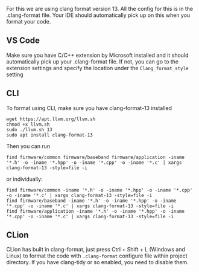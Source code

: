 For this we are using clang format version 13. All the config for this is in the .clang-format file. Your IDE should automatically pick up on this when you format your code.

## VS Code
Make sure you have C/C++ extension by Microsoft installed and it should automatically pick up your .clang-format file. If not, you can go to the extension settings and specify the location under the `Clang_format_style` setting

## CLI
To format using CLI, make sure you have clang-format-13 installed

```
wget https://apt.llvm.org/llvm.sh
chmod +x llvm.sh
sudo ./llvm.sh 13
sudo apt install clang-format-13
```

Then you can run
```
find firmware/common firmware/baseband firmware/application -iname '*.h' -o -iname '*.hpp' -o -iname '*.cpp' -o -iname '*.c' | xargs clang-format-13 -style=file -i
```
or individually:
```
find firmware/common -iname '*.h' -o -iname '*.hpp' -o -iname '*.cpp' -o -iname '*.c' | xargs clang-format-13 -style=file -i
find firmware/baseband -iname '*.h' -o -iname '*.hpp' -o -iname '*.cpp' -o -iname '*.c' | xargs clang-format-13 -style=file -i
find firmware/application -iname '*.h' -o -iname '*.hpp' -o -iname '*.cpp' -o -iname '*.c' | xargs clang-format-13 -style=file -i
```



## CLion
CLion has built in clang-format, just press Ctrl + Shift + L (Windows and Linux) to format the code with ``.clang-format`` configure file within project directory. If you have clang-tidy or so enabled, you need to disable them.  